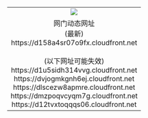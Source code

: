 ﻿<table>
  <tr></tr>
  <tr><td colspan=2 align=center><img src="https://d158a4sr07o9fx.cloudfront.net/Up/oGate.jpg" /></td></tr>
  <tr><td colspan=2 align=center>网门动态网址<br/>(最新)
<br>https://d158a4sr07o9fx.cloudfront.net
<br/><br/>(以下网址可能失效)
<br>https://d1u5sidh314vvg.cloudfront.net
<br>https://dvjogmkgnh6ej.cloudfront.net
<br>https://dlscezw8apmre.cloudfront.net
<br>https://dmzpoqvcyqm7g.cloudfront.net
<br>https://d12tvxtoqqqs06.cloudfront.net
    </td>
  </tr>
</table>
